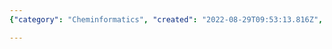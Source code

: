 ```yaml
---
{"category": "Cheminformatics", "created": "2022-08-29T09:53:13.816Z", "date": "2022-08-29 09:53:13", "description": "This text discusses the topic of 'chemical shit' and 'cheminformatics,' which is a field that utilizes computational methods and software tools to analyze chemical structures, properties, and reactions. The phrase 'chemical shit' may refer to a specific issue or problem within this field, but additional context is required for clarity.", "modified": "2022-08-29T09:53:42.300Z", "tags": ["Chemical Shit", "Cheminformatics", "Computational Chemistry", "Chemical Analysis", "Software Tools", "Chemical Reactions", "Chemical Properties"], "title": "Chemical Shit, Cheminformatics"}

---
```

